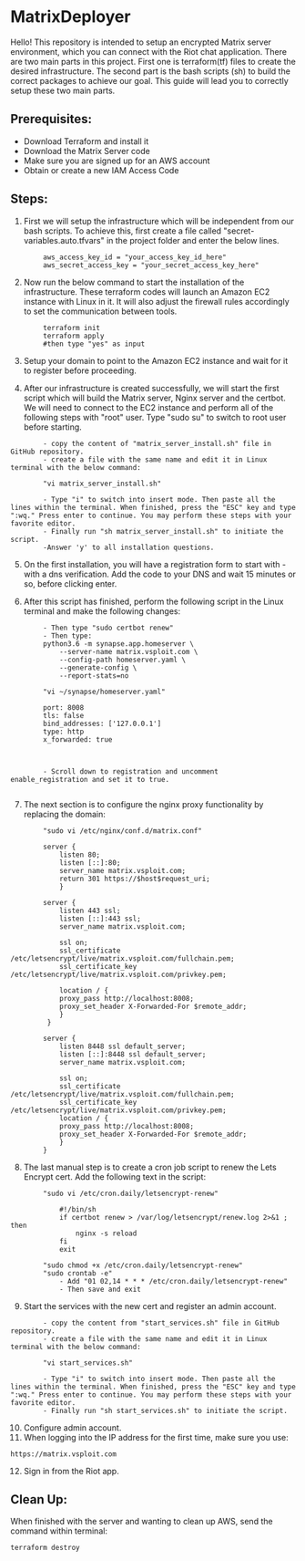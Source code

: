 # MatrixDeployer
Hello! This repository is intended to setup an encrypted Matrix server environment, which you can connect with the Riot chat application. There are two main parts in this project. First one is terraform(tf) files to create the desired infrastructure. The second part is the bash scripts (sh) to build the correct packages to achieve our goal. This guide will lead you to correctly setup these two main parts.

## Prerequisites:
* Download Terraform and install it
* Download the Matrix Server code
* Make sure you are signed up for an AWS account
* Obtain or create a new IAM Access Code

## Steps:
1) First we will setup the infrastructure which will be independent from our bash scripts. To achieve this, first create a file called "secret-variables.auto.tfvars" in the project folder and enter the below lines.
```
        aws_access_key_id = "your_access_key_id_here"
        aws_secret_access_key = "your_secret_access_key_here"
```

2) Now run the below command to start the installation of the infrastructure. These terraform codes will launch an Amazon EC2 instance with Linux in it. It will also adjust the firewall rules accordingly to set the communication between tools.
```
        terraform init
        terraform apply 
        #then type "yes" as input
```
3) Setup your domain to point to the Amazon EC2 instance and wait for it to register before proceeding.

4) After our infrastructure is created successfully, we will start the first script which will build the Matrix server, Nginx server and the certbot. We will need to connect to the EC2 instance and perform all of the following steps with "root" user. Type "sudo su" to switch to root user before starting.
```
        - copy the content of "matrix_server_install.sh" file in GitHub repository.
        - create a file with the same name and edit it in Linux terminal with the below command:
        
        "vi matrix_server_install.sh"
        
        - Type "i" to switch into insert mode. Then paste all the lines within the terminal. When finished, press the "ESC" key and type ":wq." Press enter to continue. You may perform these steps with your favorite editor.
        - Finally run "sh matrix_server_install.sh" to initiate the script.
        -Answer 'y' to all installation questions.
```

5) On the first installation, you will have a registration form to start with - with a dns verification. Add the code to your DNS and wait 15 minutes or so, before clicking enter.

6) After this script has finished, perform the following script in the Linux terminal and make the following changes:
```
        - Then type "sudo certbot renew"
        - Then type:
        python3.6 -m synapse.app.homeserver \
            --server-name matrix.vsploit.com \
            --config-path homeserver.yaml \
            --generate-config \
            --report-stats=no
        
        "vi ~/synapse/homeserver.yaml"
        
        port: 8008
        tls: false
        bind_addresses: ['127.0.0.1']
        type: http
        x_forwarded: true
        
        
        
        - Scroll down to registration and uncomment enable_registration and set it to true.
  
```

7) The next section is to configure the nginx proxy functionality by replacing the domain:
```
        "sudo vi /etc/nginx/conf.d/matrix.conf"
        
        server {
            listen 80;
	        listen [::]:80;
            server_name matrix.vsploit.com;
            return 301 https://$host$request_uri;
            }

        server {
            listen 443 ssl;
            listen [::]:443 ssl;
            server_name matrix.vsploit.com;

            ssl on;
            ssl_certificate /etc/letsencrypt/live/matrix.vsploit.com/fullchain.pem;
            ssl_certificate_key /etc/letsencrypt/live/matrix.vsploit.com/privkey.pem;

            location / {
            proxy_pass http://localhost:8008;
            proxy_set_header X-Forwarded-For $remote_addr;
            }
         }

        server {
            listen 8448 ssl default_server;
            listen [::]:8448 ssl default_server;
            server_name matrix.vsploit.com;
            
            ssl on;
            ssl_certificate /etc/letsencrypt/live/matrix.vsploit.com/fullchain.pem;
            ssl_certificate_key /etc/letsencrypt/live/matrix.vsploit.com/privkey.pem;
            location / {
            proxy_pass http://localhost:8008;
            proxy_set_header X-Forwarded-For $remote_addr;
            }
        }
```

8) The last manual step is to create a cron job script to renew the Lets Encrypt cert. Add the following text in the script:
```
        "sudo vi /etc/cron.daily/letsencrypt-renew"

            #!/bin/sh
            if certbot renew > /var/log/letsencrypt/renew.log 2>&1 ; then
                nginx -s reload
            fi
            exit
        
        "sudo chmod +x /etc/cron.daily/letsencrypt-renew"
        "sudo crontab -e"
            - Add "01 02,14 * * * /etc/cron.daily/letsencrypt-renew"
            - Then save and exit
```

9) Start the services with the new cert and register an admin account.
```
        - copy the content from "start_services.sh" file in GitHub repository.
        - create a file with the same name and edit it in Linux terminal with the below command:
        
        "vi start_services.sh"
        
        - Type "i" to switch into insert mode. Then paste all the lines within the terminal. When finished, press the "ESC" key and type ":wq." Press enter to continue. You may perform these steps with your favorite editor.
        - Finally run "sh start_services.sh" to initiate the script.
```

10) Configure admin account.
11) When logging into the IP address for the first time, make sure you use:
```
https://matrix.vsploit.com

```

12) Sign in from the Riot app.

## Clean Up:
When finished with the server and wanting to clean up AWS, send the command within terminal: 
```
terraform destroy
```
